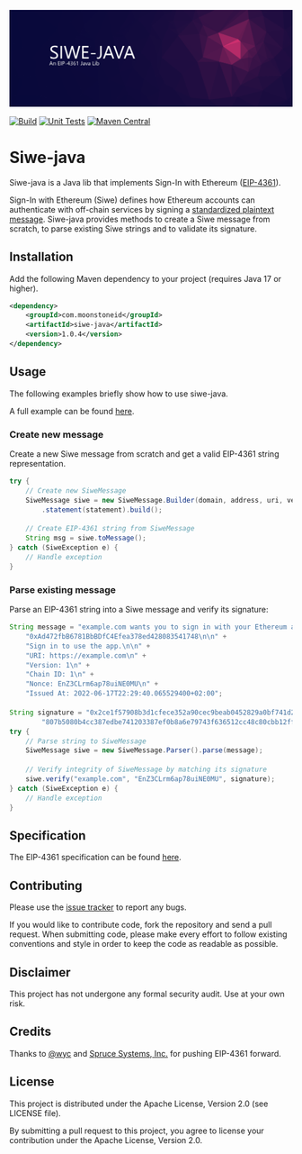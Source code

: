 ![siwe-java Logo](header.png "siwe-java Logo")

[![Build](https://github.com/moonstoneid/siwe-java/actions/workflows/build.yml/badge.svg)](https://github.com/moonstoneid/siwe-java/actions/workflows/build.yml)
[![Unit Tests](https://github.com/moonstoneid/siwe-java/actions/workflows/unit-tests.yml/badge.svg)](https://github.com/moonstoneid/siwe-java/actions/workflows/unit-tests.yml)
[![Maven Central](https://maven-badges.herokuapp.com/maven-central/com.moonstoneid/siwe-java/badge.svg?style=flat)](https://maven-badges.herokuapp.com/maven-central/com.moonstoneid/siwe-java?style=flat)
# Siwe-java

Siwe-java is a Java lib that implements Sign-In with Ethereum ([EIP-4361](https://eips.ethereum.org/EIPS/eip-4361)).

Sign-In with Ethereum (Siwe) defines how Ethereum accounts can authenticate with off-chain services by signing a
[standardized plaintext message](https://eips.ethereum.org/EIPS/eip-4361#example-message-to-be-signed).
Siwe-java provides methods to create a Siwe message from scratch, to parse existing Siwe strings and to validate its 
signature.

## Installation
Add the following Maven dependency to your project (requires Java 17 or higher).
```xml
<dependency>
    <groupId>com.moonstoneid</groupId>
    <artifactId>siwe-java</artifactId>
    <version>1.0.4</version>
</dependency>
```

## Usage
The following examples briefly show how to use siwe-java.

A full example can be found [here](example/src/main/java/com/moonstoneid/siwe/Example.java).

### Create new message
Create a new Siwe message from scratch and get a valid EIP-4361 string representation.
```java
try {
    // Create new SiweMessage
    SiweMessage siwe = new SiweMessage.Builder(domain, address, uri, version, chainId, nonce, issuedAt)
        .statement(statement).build();
    
    // Create EIP-4361 string from SiweMessage
    String msg = siwe.toMessage();     
} catch (SiweException e) {
    // Handle exception
}
 ```
### Parse existing message
Parse an EIP-4361 string into a Siwe message and verify its signature:
```java
String message = "example.com wants you to sign in with your Ethereum account:\n" +
    "0xAd472fbB6781BbBDfC4Efea378ed428083541748\n\n" +
    "Sign in to use the app.\n\n" +
    "URI: https://example.com\n" +
    "Version: 1\n" +
    "Chain ID: 1\n" +
    "Nonce: EnZ3CLrm6ap78uiNE0MU\n" +
    "Issued At: 2022-06-17T22:29:40.065529400+02:00";

String signature = "0x2ce1f57908b3d1cfece352a90cec9beab0452829a0bf741d26016d60676d63" +
        "807b5080b4cc387edbe741203387ef0b8a6e79743f636512cc48c80cbb12ffa8261b";
try {
    // Parse string to SiweMessage
    SiweMessage siwe = new SiweMessage.Parser().parse(message);

    // Verify integrity of SiweMessage by matching its signature
    siwe.verify("example.com", "EnZ3CLrm6ap78uiNE0MU", signature);
} catch (SiweException e) {
    // Handle exception
}
 ```

## Specification
The EIP-4361 specification can be found [here](https://eips.ethereum.org/EIPS/eip-4361).

## Contributing
Please use the [issue tracker](https://github.com/moonstoneid/siwe-java/issues) to report any bugs.

If you would like to contribute code, fork the repository and send a pull request. When submitting code, please make 
every effort to follow existing conventions and style in order to keep the code as readable as possible.

## Disclaimer 
This project has not undergone any formal security audit. Use at your own risk.

## Credits
Thanks to [@wyc](https://github.com/wyc) and [Spruce Systems, Inc.](https://github.com/spruceid) for pushing EIP-4361
forward.

## License
This project is distributed under the Apache License, Version 2.0 (see LICENSE file).

By submitting a pull request to this project, you agree to license your contribution under the Apache License, 
Version 2.0.